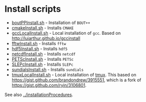 # Install scripts

* [boutPPInstall.sh](boutPPInstall.sh) - Installation of `BOUT++`
* [cmakeInstall.sh](cmakeInstall.sh) - Installs `CMAKE`
* [gccLocalInstall.sh](gccLocalInstall.sh) - Local installation of `gcc`. Based
   on http://luiarthur.github.io/gccinstall
* [fftwInstall.sh](fftwInstall.sh) - Installs `fftw`
* [hdf5Install.sh](hdf5Install.sh) - Installs `hdf5`
* [netcdfInstall.sh](netcdfInstall.sh) - Installs `netcdf`
* [PETScInstall.sh](PETScInstall.sh) - Installs `PETSc`
* [SLEPcInstall.sh](SLEPcInstall.sh) - Installs `SLEPc`
* [sundialsInstall.sh](sundialsInstall.sh) - Installs `sundials`
* [tmuxLocalInstall.sh](tmuxLocalInstall.sh) - Local installation of
  [tmux](https://tmux.github.io/). This based on
  https://gist.github.com/brandondrew/3915551, which is a fork of
  https://gist.github.com/ryin/3106801.

See also [../installationProcedures](installationProcedures).
